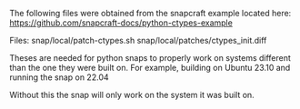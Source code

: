 The following files were obtained from the snapcraft example located here:
https://github.com/snapcraft-docs/python-ctypes-example

Files:
snap/local/patch-ctypes.sh
snap/local/patches/ctypes_init.diff

Theses are needed for python snaps to properly work on systems different than the
one they were built on.
For example, building on Ubuntu 23.10 and running the snap on 22.04

Without this the snap will only work on the system it was built on.
